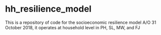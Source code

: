# hh_resilience_model
This is a repository of code for the socioeconomic resilience model
A/O 31 October 2018, it operates at household level in PH, SL, MW, and FJ

